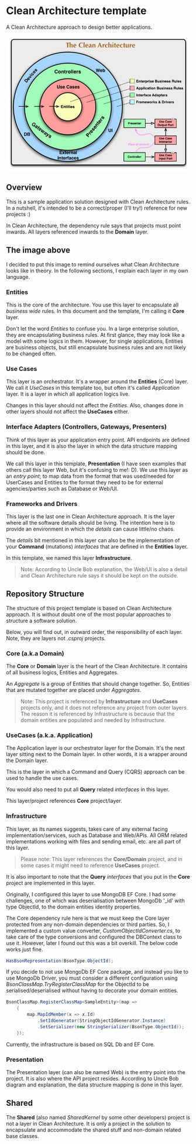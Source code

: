 # Clean Architecture template

A Clean Architecture approach to design better applications.

![Clean Architecture layers!](./CleanArchitecture.jpg "Clean Architecture")

## Overview
This is a sample application solution designed with Clean Architecture rules. In a nutshell, it's intended to be a correct/proper (I'll try!) reference for new projects :)

In Clean Architecture, the dependency rule says that projects must point inwards. All layers referenced inwards to the **Domain** layer.

## The image above
I decided to put this image to remind ourselves what Clean Architecture looks like in theory.
In the following sections, I explain each layer in my own language.

### Entities
This is the core of the architecture.
You use this layer to encapsulate all _business wide_ rules.
In this document and the template, I'm calling it **Core** layer.

Don't let the word *Entities* to confuse you. 
In a large enterprise solution, they are encapsulating business rules. 
At first glance, they may look like a model with some logics in them. 
However, for single applications, Entities are business objects, but still encapsulate business rules and are not likely to be changed often.

### Use Cases
This layer is an orchestrator. It's a wrapper around the **Entities** (Core) layer. 
We call it *UseCases* in this template too, but often it's called *Application* layer. 
It is a layer in which all application logics live.

Changes in this layer should not affect the *Entities*. 
Also, changes done in other layers should not affect the **UseCases** either.

### Interface Adapters (Controllers, Gateways, Presenters)
Think of this layer as your application entry point. 
API endpoints are defined in this layer, and it is also the layer in which the data structure mapping should be done.

We call this layer in this template, **Presentation**
(I have seen examples that others call this layer Web, but it's confusing to me!: D). 
We use this layer as an _entry point_;
to map data from the format that was used/needed for UserCases and Entities 
to the format they need to be for external agencies/parties such as Database or Web/UI.

### Frameworks and Drivers
This layer is the last one in Clean Architecture approach. It is the layer where all the software details should be living. The intention here is to provide an environment in which the *details* can cause little/no chaos.

The *details* bit mentioned in this layer can also be the implementation of your **Command** (mutations) *interfaces* that are defined in the **Entities** layer.

In this template, we named this layer **Infrastructure**.

> Note: According to Uncle Bob explanation, the Web/UI is also a detail and Clean Architecture rule says it should be kept on the outside. 

## Repository Structure
The structure of this project template is based on Clean Architecture approach. 
It is without doubt one of the most popular approaches to structure a software solution.

Below, you will find out, in outward order, the responsibility of each layer.
Note, they are layers not *.csproj* projects.

### Core (a.k.a Domain)
The **Core** or **Domain** layer is the heart of the Clean Architecture. It contains of all business logics, Entities and Aggregates.

An *Aggregate* is a group of Entities that should change together. So, Entities that are mutated together are placed under *Aggregates*.

>Note: This project is referenced by **Infrastructure** and **UseCases** projects only, and it does not reference any project from outer layers.
> The reason it is referenced by Infrastructure is because that the domain entities are populated and needed by Infrastructure.

### UseCases (a.k.a. Application)
The Application layer is our orchestrator layer for the Domain. It's the next layer sitting next to the Domain layer.
In other words, it is a wrapper around the Domain layer.

This is the layer in which a Command and Query (CQRS) approach can be used to handle the use cases.

You would also need to put all **Query** related *interfaces* in this layer.

This layer/project references **Core** project/layer.

### Infrastructure
This layer, as its names suggests, takes care of any external facing implementation/services, 
such as Database and Web/APIs. 
All ORM related implementations working with files and sending email, etc. are all part of this layer.

> Please note: This layer references the **Core/Domain** project, and in some cases it might need to reference **UseCases** project.

It is also important to note that the **Query** *interfaces* that you put in the **Core** project are implemented in this layer.

Originally, I configured this layer to use MongoDB EF Core. 
I had some challenges,
one of which was deserialisation between MongoDb '_id' with type ObjectId, to the domain entities identity properties.

The Core dependency rule here is that 
we must keep the Core layer protected from any non-domain dependencies or third parties.
So, I implemented a custom value converter, _CustomObjectIdConverter.cs_,
to take care of the type conversions and configured the DBContext class to use it.
However, later I found out this was a bit overkill.
The below code works just fine.

```csharp
HasBsonRepresentation(BsonType.ObjectId);
```

If you decide to not use MongoDb EF Core package, and instead you like to use MongoDb Driver, you must consider a different configuration using _BsonClassMap.TryRegisterClassMap_ for the ObjectId to be serialised/deserialised without having to decorate your domain entities.

```csharp
BsonClassMap.RegisterClassMap<SampleEntity>(map =>
    {
        map.MapIdMember(x => x.Id)
            .SetIdGenerator(StringObjectIdGenerator.Instance)
            .SetSerializer(new StringSerializer(BsonType.ObjectId));
    });
```

Currently, the infrastructure is based on SQL Db and EF Core.

### Presentation
The Presentation layer (can also be named Web) is the entry point into the project. 
It is also where the API project resides. 
According to Uncle Bob diagram and explanation, the data structure mapping is done in this layer.

## Shared
The **Shared** (also named *SharedKernel* by some other developers) project is not a layer in Clean Architecture. 
It is only a project in the solution to encapsulate 
and accommodate the shared stuff and non-domain related base classes.
